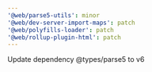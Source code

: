 ```yaml
---
'@web/parse5-utils': minor
'@web/dev-server-import-maps': patch
'@web/polyfills-loader': patch
'@web/rollup-plugin-html': patch
---
```


Update dependency @types/parse5 to v6
